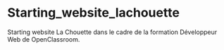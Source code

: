 # Starting_website_lachouette
 Starting website La Chouette dans le cadre de la formation Développeur Web de OpenClassroom.
